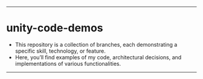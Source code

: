 

---  

# **unity-code-demos**

- This repository is a collection of branches, each demonstrating a specific skill, technology, or feature. 
- Here, you’ll find examples of my code, architectural decisions, and implementations of various functionalities.  

---  
